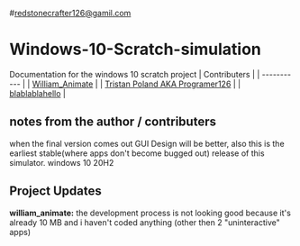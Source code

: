 #redstonecrafter126@gamil.com



# Windows-10-Scratch-simulation
Documentation for the windows 10 scratch project
 	| Contributers |
| ----------- |
| [William_Animate](https://scratch.mit.edu/users/william_animate/) |
| [Tristan Poland AKA Programer126](https://scratch.mit.edu/users/programer126/) |
| [blablablahello](https://scratch.mit.edu/users/blablablahello/) |

## notes from the author / contributers

when the final version comes out GUI Design will be better, also this is the earliest stable(where apps don't become bugged out) release of this simulator. windows 10 20H2



## Project Updates

**william_animate:** the development process is not looking good because it's already 10 MB and i haven't coded anything (other then 2 "uninteractive" apps)

